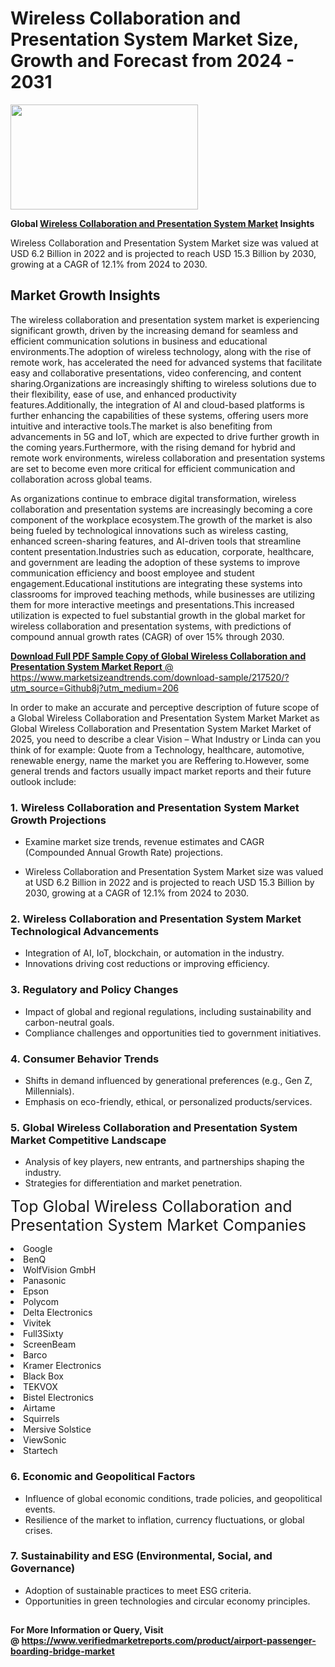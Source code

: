 <H1>Wireless Collaboration and Presentation System Market Size, Growth and Forecast from 2024 - 2031</H1><img class="aligncenter size-medium wp-image-584254" src="https://thirdeyenews.in/wp-content/uploads/2024/09/Global-Market-Research-300x168.jpeg" alt="" width="300" height="168" /><p><strong>Global&nbsp;<a href="https://www.marketsizeandtrends.com/download-sample/217520/?utm_source=Github8j?utm_medium=206">Wireless Collaboration and Presentation System Market</a> Insights</strong></p><p>Wireless Collaboration and Presentation System Market size was valued at USD 6.2 Billion in 2022 and is projected to reach USD 15.3 Billion by 2030, growing at a CAGR of 12.1% from 2024 to 2030.</p><p><h2>Market Growth Insights</h2> <p>The wireless collaboration and presentation system market is experiencing significant growth, driven by the increasing demand for seamless and efficient communication solutions in business and educational environments.The adoption of wireless technology, along with the rise of remote work, has accelerated the need for advanced systems that facilitate easy and collaborative presentations, video conferencing, and content sharing.Organizations are increasingly shifting to wireless solutions due to their flexibility, ease of use, and enhanced productivity features.Additionally, the integration of AI and cloud-based platforms is further enhancing the capabilities of these systems, offering users more intuitive and interactive tools.The market is also benefiting from advancements in 5G and IoT, which are expected to drive further growth in the coming years.Furthermore, with the rising demand for hybrid and remote work environments, wireless collaboration and presentation systems are set to become even more critical for efficient communication and collaboration across global teams.</p> <p><a href="#"></a></p> <p>As organizations continue to embrace digital transformation, wireless collaboration and presentation systems are increasingly becoming a core component of the workplace ecosystem.The growth of the market is also being fueled by technological innovations such as wireless casting, enhanced screen-sharing features, and AI-driven tools that streamline content presentation.Industries such as education, corporate, healthcare, and government are leading the adoption of these systems to improve communication efficiency and boost employee and student engagement.Educational institutions are integrating these systems into classrooms for improved teaching methods, while businesses are utilizing them for more interactive meetings and presentations.This increased utilization is expected to fuel substantial growth in the global market for wireless collaboration and presentation systems, with predictions of compound annual growth rates (CAGR) of over 15% through 2030.</p> <p><a href="#"></p><p><span class=""><strong>Download Full PDF Sample Copy of Global Wireless Collaboration and Presentation System Market Report</strong> @ <a href="https://www.marketsizeandtrends.com/download-sample/217520/?utm_source=Github8j?utm_medium=206" target="_blank">https://www.marketsizeandtrends.com/download-sample/217520/?utm_source=Github8j?utm_medium=206</a></span></p><p>In order to make an accurate and perceptive description of future scope of a Global&nbsp;Wireless Collaboration and Presentation System Market Market as Global&nbsp;Wireless Collaboration and Presentation System Market Market of 2025, you need to describe a clear Vision &ndash; What Industry or Linda can you think of for example: Quote from a Technology, healthcare, automotive, renewable energy, name the market you are Reffering to.However, some general trends and factors usually impact market reports and their future outlook include:</p><h3>1.&nbsp;<strong>Wireless Collaboration and Presentation System Market Growth Projections</strong></h3><ul><li>Examine market size trends, revenue estimates and CAGR (Compounded Annual Growth Rate) projections.</li><li><p>Wireless Collaboration and Presentation System Market size was valued at USD 6.2 Billion in 2022 and is projected to reach USD 15.3 Billion by 2030, growing at a CAGR of 12.1% from 2024 to 2030.</p></li></ul><h3>2.&nbsp;<strong>Wireless Collaboration and Presentation System Market Technological Advancements</strong></h3><ul><li>Integration of AI, IoT, blockchain, or automation in the industry.</li><li>Innovations driving cost reductions or improving efficiency.</li></ul><h3>3.&nbsp;<strong>Regulatory and Policy Changes</strong></h3><ul><li>Impact of global and regional regulations, including sustainability and carbon-neutral goals.</li><li>Compliance challenges and opportunities tied to government initiatives.</li></ul><h3>4.&nbsp;<strong>Consumer Behavior Trends</strong></h3><ul><li>Shifts in demand influenced by generational preferences (e.g., Gen Z, Millennials).</li><li>Emphasis on eco-friendly, ethical, or personalized products/services.</li></ul><h3>5.&nbsp;<strong>Global Wireless Collaboration and Presentation System Market Competitive Landscape</strong></h3><ul><li>Analysis of key players, new entrants, and partnerships shaping the industry.</li><li>Strategies for differentiation and market penetration.</li></ul><p data-pm-slice="1 1 []"><span style="color: inherit; font-family: inherit; font-size: 25px;">Top Global Wireless Collaboration and Presentation System Market Companies</span></p><div class="" data-test-id=""><p><li>Google</li><li> BenQ</li><li> WolfVision GmbH</li><li> Panasonic</li><li> Epson</li><li> Polycom</li><li> Delta Electronics</li><li> Vivitek</li><li> Full3Sixty</li><li> ScreenBeam</li><li> Barco</li><li> Kramer Electronics</li><li> Black Box</li><li> TEKVOX</li><li> Bistel Electronics</li><li> Airtame</li><li> Squirrels</li><li> Mersive Solstice</li><li> ViewSonic</li><li> Startech</li></p></div><h3>6.&nbsp;<strong>Economic and Geopolitical Factors</strong></h3><ul><li>Influence of global economic conditions, trade policies, and geopolitical events.</li><li>Resilience of the market to inflation, currency fluctuations, or global crises.</li></ul><h3>7.&nbsp;<strong>Sustainability and ESG (Environmental, Social, and Governance)</strong></h3><ul><li>Adoption of sustainable practices to meet ESG criteria.</li><li>Opportunities in green technologies and circular economy principles.</li></ul><h2><strong style="font-size: 14px;">For More Information or Query, Visit @&nbsp;</strong><a style="background-color: #ffffff; font-size: 14px;" href="https://www.marketsizeandtrends.com/report/wireless-collaboration-and-presentation-system-market/" target="_blank">https://www.verifiedmarketreports.com/product/airport-passenger-boarding-bridge-market</a></h2>